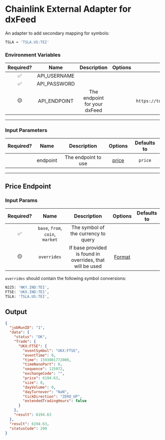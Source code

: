 # Chainlink External Adapter for dxFeed

An adapter to add secondary mapping for symbols:

```bash
TSLA ➡️ 'TSLA.US:TEI'
```

### Environment Variables

| Required? |     Name     |         Description          | Options |                Defaults to                 |
| :-------: | :----------: | :--------------------------: | :-----: | :----------------------------------------: |
|    ✅     | API_USERNAME |                              |         |                                            |
|    ✅     | API_PASSWORD |                              |         |                                            |
|    🟡     | API_ENDPOINT | The endpoint for your dxFeed |         | `https://tools.dxfeed.com/webservice/rest` |

---

### Input Parameters

| Required? |   Name   |     Description     |         Options          | Defaults to |
| :-------: | :------: | :-----------------: | :----------------------: | :---------: |
|           | endpoint | The endpoint to use | [price](#Price-Endpoint) |   `price`   |

---

## Price Endpoint

### Input Params

| Required? |               Name               |                        Description                        |                                       Options                                        | Defaults to |
| :-------: | :------------------------------: | :-------------------------------------------------------: | :----------------------------------------------------------------------------------: | :---------: |
|    ✅     | `base`, `from`, `coin`, `market` |            The symbol of the currency to query            |                                                                                      |             |
|    🟡     |           `overrides`            | If base provided is found in overrides, that will be used | [Format](../../core/bootstrap/src/lib/external-adapter/overrides/presetSymbols.json) |             |

`overrides` should contain the following symbol conversions:

```bash
N225: 'NKY.IND:TEI',
FTSE: 'UKX.IND:TEI',
TSLA: 'TSLA.US:TEI',
```

## Output

```json
{
  "jobRunID": "1",
  "data": {
    "status": "OK",
    "Trade": {
      "UKX:FTSE": {
        "eventSymbol": "UKX:FTSE",
        "eventTime": 0,
        "time": 1593001772000,
        "timeNanoPart": 0,
        "sequence": 115972,
        "exchangeCode": "",
        "price": 6194.63,
        "size": 0,
        "dayVolume": 0,
        "dayTurnover": "NaN",
        "tickDirection": "ZERO_UP",
        "extendedTradingHours": false
      }
    },
    "result": 6194.63
  },
  "result": 6194.63,
  "statusCode": 200
}
```
